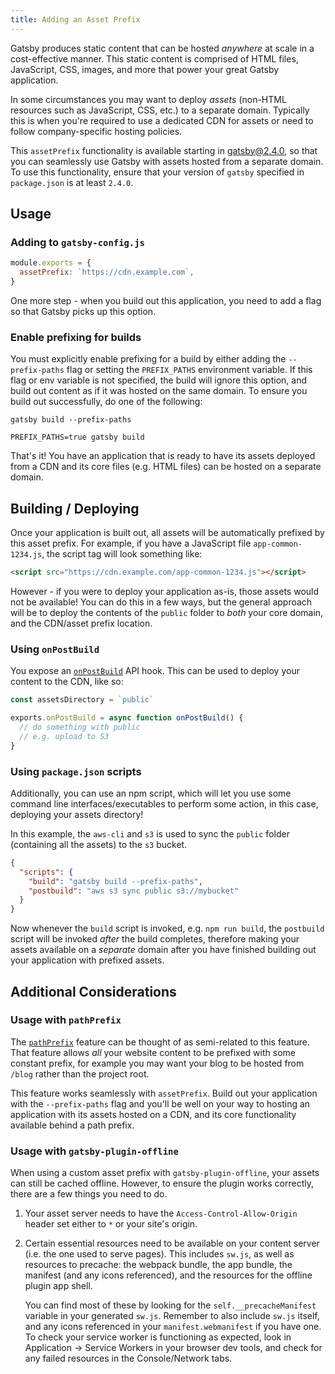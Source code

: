```yaml
---
title: Adding an Asset Prefix
---
```


Gatsby produces static content that can be hosted _anywhere_ at scale in a cost-effective manner. This static content is comprised of HTML files, JavaScript, CSS, images, and more that power your great Gatsby application.

In some circumstances you may want to deploy _assets_ (non-HTML resources such as JavaScript, CSS, etc.) to a separate domain. Typically this is when you're required to use a dedicated CDN for assets or need to follow company-specific hosting policies.

This `assetPrefix` functionality is available starting in gatsby@2.4.0, so that you can seamlessly use Gatsby with assets hosted from a separate domain. To use this functionality, ensure that your version of `gatsby` specified in `package.json` is at least `2.4.0`.

## Usage

### Adding to `gatsby-config.js`

```js:title=gatsby-config.js
module.exports = {
  assetPrefix: `https://cdn.example.com`,
}
```

One more step - when you build out this application, you need to add a flag so that Gatsby picks up this option.

### Enable prefixing for builds

You must explicitly enable prefixing for a build by either adding the `--prefix-paths` flag or setting the `PREFIX_PATHS` environment variable. If this flag or env variable is not specified, the build will ignore this option, and build out content as if it was hosted on the same domain. To ensure you build out successfully, do one of the following:

```shell
gatsby build --prefix-paths
```

```shell
PREFIX_PATHS=true gatsby build
```

That's it! You have an application that is ready to have its assets deployed from a CDN and its core files (e.g. HTML files) can be hosted on a separate domain.

## Building / Deploying

Once your application is built out, all assets will be automatically prefixed by this asset prefix. For example, if you have a JavaScript file `app-common-1234.js`, the script tag will look something like:

```html
<script src="https://cdn.example.com/app-common-1234.js"></script>
```

However - if you were to deploy your application as-is, those assets would not be available! You can do this in a few ways, but the general approach will be to deploy the contents of the `public` folder to _both_ your core domain, and the CDN/asset prefix location.

### Using `onPostBuild`

You expose an [`onPostBuild`](/docs/reference/config-files/gatsby-node/#onPostBuild) API hook. This can be used to deploy your content to the CDN, like so:

```js:title=gatsby-node.js
const assetsDirectory = `public`

exports.onPostBuild = async function onPostBuild() {
  // do something with public
  // e.g. upload to S3
}
```

### Using `package.json` scripts

Additionally, you can use an npm script, which will let you use some command line interfaces/executables to perform some action, in this case, deploying your assets directory!

In this example, the `aws-cli` and `s3` is used to sync the `public` folder (containing all the assets) to the `s3` bucket.

```json:title=package.json
{
  "scripts": {
    "build": "gatsby build --prefix-paths",
    "postbuild": "aws s3 sync public s3://mybucket"
  }
}
```

Now whenever the `build` script is invoked, e.g. `npm run build`, the `postbuild` script will be invoked _after_ the build completes, therefore making your assets available on a _separate_ domain after you have finished building out your application with prefixed assets.

## Additional Considerations

### Usage with `pathPrefix`

The [`pathPrefix`](/docs/how-to/previews-deploys-hosting/path-prefix/) feature can be thought of as semi-related to this feature. That feature allows _all_ your website content to be prefixed with some constant prefix, for example you may want your blog to be hosted from `/blog` rather than the project root.

This feature works seamlessly with `assetPrefix`. Build out your application with the `--prefix-paths` flag and you'll be well on your way to hosting an application with its assets hosted on a CDN, and its core functionality available behind a path prefix.

### Usage with `gatsby-plugin-offline`

When using a custom asset prefix with `gatsby-plugin-offline`, your assets can still be cached offline. However, to ensure the plugin works correctly, there are a few things you need to do.

1. Your asset server needs to have the `Access-Control-Allow-Origin` header set either to `*` or your site's origin.
2. Certain essential resources need to be available on your content server (i.e. the one used to serve pages). This includes `sw.js`, as well as resources to precache: the webpack bundle, the app bundle, the manifest (and any icons referenced), and the resources for the offline plugin app shell.

   You can find most of these by looking for the `self.__precacheManifest` variable in your generated `sw.js`. Remember to also include `sw.js` itself, and any icons referenced in your `manifest.webmanifest` if you have one. To check your service worker is functioning as expected, look in Application → Service Workers in your browser dev tools, and check for any failed resources in the Console/Network tabs.
